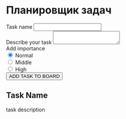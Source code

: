 
<html lang="en">

<head>
    <meta charset="UTF-8">
    <meta http-equiv="X-UA-Compatible" content="IE=edge">
    <meta name="viewport" content="width=device-width, initial-scale=1.0">
    <title>Tasks planner</title>
    <link rel="stylesheet" href="style7.css">
</head>

<body>
    <div class="wrapper">
        <div class="content-container">
            <div class="form">
                <form action="#" id="form" class="form__body">
                    <h1>Планировщик задач</h1>
                    <div class="form__item">
                        <label class="form__label" for="task-name">Task name</label>
                        <input class="form__input" id="task-name" type="text" name="task-name">
                    </div>
                    <div class="form__item">
                        <label class="form__label" for="task-description">Describe your task</label>
                        <textarea class="form__input" id="task-description" name="task-description"></textarea>
                    </div>
                    <div class="form__item">
                        <div class="form__title">Add importance</div>
                        <div class="options">
                            <div class="options_item">
                                <input type="radio" checked id="normalImp" name="importance" value="normal">
                                <label for="normalImp" class="options__label">Normal</label>
                            </div>
                            <div class="options_item">
                                <input type="radio" id="middleImp" name="importance" value="middle">
                                <label for="middleImp" class="options__label">Middle</label>
                            </div>
                            <div class="options_item">
                                <input type="radio" id="highImp" name="importance" value="high">
                                <label for="highImp" class="options__label">High</label>
                            </div>
                        </div>
                    </div>
                    <div class="form__item">
                        <button class="form__button" type="button" onclick="addTask()">ADD TASK TO BOARD</button>
                    </div>
                </form>
            </div>
            <div class="tasks" id="tasks">
                <div class="task first" id="task">
                    <h2 id="task-name">Task Name</h2>
                    <p id="task-descr">task description</p>
                </div>
            </div>
        </div>
    </div>
    <script src="script7.js"></script>
</body>

</html>
